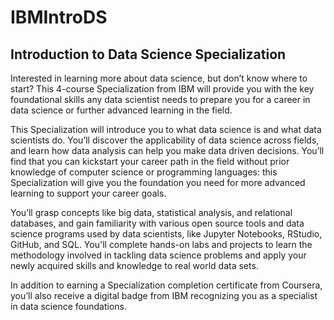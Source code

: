 # IBMIntroDS
## Introduction to Data Science Specialization

Interested in learning more about data science, but don’t know where to start? This 4-course Specialization from IBM will provide you with the key foundational skills any data scientist needs to prepare you for a career in data science or further advanced learning in the field.  

This Specialization will introduce you to what data science is and what data scientists do. You’ll discover the applicability of data science across fields, and learn how data analysis can help you make data driven decisions. You’ll find that you can kickstart your career path in the field without prior knowledge of computer science or programming languages: this Specialization will give you the foundation you need for more advanced learning to support your career goals.

You’ll grasp concepts like big data, statistical analysis, and relational databases, and gain familiarity with various open source tools and data science programs used by data scientists, like Jupyter Notebooks, RStudio, GitHub, and SQL. You'll complete hands-on labs and projects to learn the methodology involved in tackling data science problems and apply your newly acquired skills and knowledge to real world data sets.

In addition to earning a Specialization completion certificate from Coursera, you’ll also receive a digital badge from IBM recognizing you as a specialist in data science foundations.
